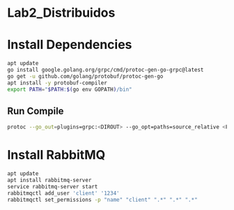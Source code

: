 # Lab2_Distribuidos

# Install Dependencies
```bash
apt update
go install google.golang.org/grpc/cmd/protoc-gen-go-grpc@latest
go get -u github.com/golang/protobuf/protoc-gen-go
apt install -y protobuf-compiler
export PATH="$PATH:$(go env GOPATH)/bin"
```
## Run Compile
```bash
protoc --go_out=plugins=grpc:<DIROUT> --go_opt=paths=source_relative <FILENAME>.proto
```

# Install RabbitMQ
```bash
apt update
apt install rabbitmq-server
service rabbitmq-server start
rabbitmqctl add_user 'client' '1234'
rabbitmqctl set_permissions -p "name" "client" ".*" ".*" ".*"
```